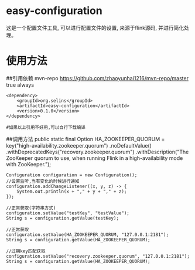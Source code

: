 # easy-configuration
这是一个配置文件工具, 可以进行配置文件的设置, 来源于flink源码, 并进行简化处理。

# 使用方法
##引用依赖
    <repository>
        <id>mvn-repo</id>
        <url>https://github.com/zhaoyunhai1216/mvn-repo/master</url>
        <snapshots>
            <enabled>true</enabled>
            <updatePolicy>always</updatePolicy>
        </snapshots>
    </repository>
    
    <dependency>
        <groupId>org.selins</groupId>
        <artifactId>easy-configuration</artifactId>
        <version>0.1.0</version>
    </dependency>

    #如果以上引用不好用,可以自行下载编译
##调用方法
    public static final Option<String> HA_ZOOKEEPER_QUORUM =
                key("high-availability.zookeeper.quorum")
                        .noDefaultValue()
                        .withDeprecatedKeys("recovery.zookeeper.quorum")
                        .withDescription("The ZooKeeper quorum to use, when running Flink in a high-availability mode with ZooKeeper.");
    
    Configuration configuration = new Configuration();
    //设置监听,当有变化的时候进行通知
    configuration.addChangeListener((x, y, z) -> {
        System.out.println(x + "," + y + "," + z);
    });
    
    //正常获取(字符串方式)
    configuration.setValue("testKey", "testValue");
    String s = configuration.getValue(testKey);
        
    //正常获取
    configuration.setValue(HA_ZOOKEEPER_QUORUM, "127.0.0.1:2181");
    String s = configuration.getValue(HA_ZOOKEEPER_QUORUM);
    
    //过期key匹配获取
    configuration.setValue("recovery.zookeeper.quorum", "127.0.0.1:2181");
    String s = configuration.getValue(HA_ZOOKEEPER_QUORUM);